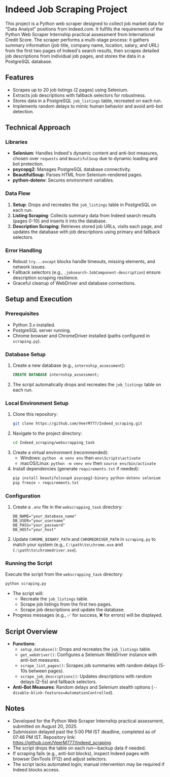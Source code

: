 # Indeed Job Scraping Project

This project is a Python web scraper designed to collect job market data for "Data Analyst" positions from Indeed.com. It fulfills the requirements of the Python Web Scraper Internship practical assessment from International Credit Score. The scraper performs a multi-stage process: it gathers summary information (job title, company name, location, salary, and URL) from the first two pages of Indeed's search results, then scrapes detailed job descriptions from individual job pages, and stores the data in a PostgreSQL database.

## Features
- Scrapes up to 20 job listings (2 pages) using Selenium.
- Extracts job descriptions with fallback selectors for robustness.
- Stores data in a PostgreSQL `job_listings` table, recreated on each run.
- Implements random delays to mimic human behavior and avoid anti-bot detection.

## Technical Approach

### Libraries
- **Selenium**: Handles Indeed's dynamic content and anti-bot measures, chosen over `requests` and `BeautifulSoup` due to dynamic loading and bot protection.
- **psycopg2**: Manages PostgreSQL database connectivity.
- **BeautifulSoup**: Parses HTML from Selenium-rendered pages.
- **python-dotenv**: Secures environment variables.

### Data Flow
1. **Setup**: Drops and recreates the `job_listings` table in PostgreSQL on each run.
2. **Listing Scraping**: Collects summary data from Indeed search results (pages 0-10) and inserts it into the database.
3. **Description Scraping**: Retrieves stored job URLs, visits each page, and updates the database with job descriptions using primary and fallback selectors.

### Error Handling
- Robust `try...except` blocks handle timeouts, missing elements, and network issues.
- Fallback selectors (e.g., `.jobsearch-JobComponent-description`) ensure description scraping resilience.
- Graceful cleanup of WebDriver and database connections.

## Setup and Execution

### Prerequisites
- Python 3.x installed.
- PostgreSQL server running.
- Chrome browser and ChromeDriver installed (paths configured in `scraping.py`).

### Database Setup
1. Create a new database (e.g., `internship_assessment`):
   ```sql
   CREATE DATABASE internship_assessment;
   ```
2. The script automatically drops and recreates the `job_listings` table on each run.

### Local Environment Setup
1. Clone this repository:
   ```bash
   git clone https://github.com/VeerM777/Indeed_scraping.git
   ```
2. Navigate to the project directory:
   ```bash
   cd Indeed_scraping/webscrapping_task
   ```
3. Create a virtual environment (recommended):
   - Windows: `python -m venv env` then `env\Scripts\activate`
   - macOS/Linux: `python -m venv env` then `source env/bin/activate`
4. Install dependencies (generate `requirements.txt` if needed):
   ```bash
   pip install beautifulsoup4 psycopg2-binary python-dotenv selenium
   pip freeze > requirements.txt
   ```

### Configuration
1. Create a `.env` file in the `webscrapping_task` directory:
   ```
   DB_NAME="your_database_name"
   DB_USER="your_username"
   DB_PASS="your_password"
   DB_HOST="your_host"
   ```
2. Update `CHROME_BINARY_PATH` and `CHROMEDRIVER_PATH` in `scraping.py` to match your system (e.g., `C:\path\to\chrome.exe` and `C:\path\to\chromedriver.exe`).

### Running the Script
Execute the script from the `webscrapping_task` directory:
```bash
python scraping.py
```
- The script will:
  - Recreate the `job_listings` table.
  - Scrape job listings from the first two pages.
  - Scrape job descriptions and update the database.
- Progress messages (e.g., ✅ for success, ❌ for errors) will be displayed.

## Script Overview
- **Functions**:
  - `setup_database()`: Drops and recreates the `job_listings` table.
  - `get_webdriver()`: Configures a Selenium WebDriver instance with anti-bot measures.
  - `scrape_list_pages()`: Scrapes job summaries with random delays (5-10s between pages).
  - `scrape_job_descriptions()`: Updates descriptions with random delays (2-5s) and fallback selectors.
- **Anti-Bot Measures**: Random delays and Selenium stealth options (`--disable-blink-features=AutomationControlled`).

## Notes
- Developed for the Python Web Scraper Internship practical assessment, submitted on August 20, 2025.
- Submission delayed past the 5:00 PM IST deadline, completed as of 07:46 PM IST. Repository link: https://github.com/VeerM777/Indeed_scraping.
- The script drops the table on each run—backup data if needed.
- If scraping fails (e.g., anti-bot blocks), inspect Indeed pages with browser DevTools (F12) and adjust selectors.
- The script lacks automated login; manual intervention may be required if Indeed blocks access.





